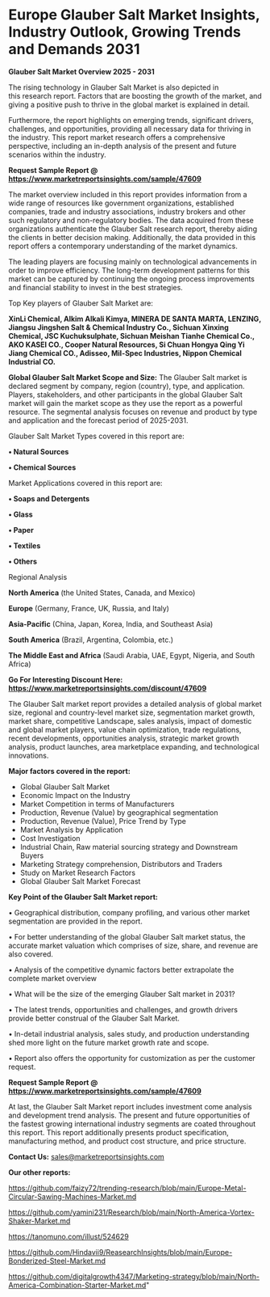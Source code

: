 # Europe Glauber Salt Market Insights, Industry Outlook, Growing Trends and Demands 2031

<Strong> Glauber Salt Market Overview 2025 - 2031</strong>

The rising technology in Glauber Salt Market is also depicted in this research report. Factors that are boosting the growth of the market, and giving a positive push to thrive in the global market is explained in detail.

Furthermore, the report highlights on emerging trends, significant drivers, challenges, and opportunities, providing all necessary data for thriving in the industry. This report market research offers a comprehensive perspective, including an in-depth analysis of the present and future scenarios within the industry.

<strong>Request Sample Report @ <a href=https://www.marketreportsinsights.com/sample/47609>https://www.marketreportsinsights.com/sample/47609</a></strong>

The market overview included in this report provides information from a wide range of resources like government organizations, established companies, trade and industry associations, industry brokers and other such regulatory and non-regulatory bodies. The data acquired from these organizations authenticate the Glauber Salt research report, thereby aiding the clients in better decision making. Additionally, the data provided in this report offers a contemporary understanding of the market dynamics.

The leading players are focusing mainly on technological advancements in order to improve efficiency. The long-term development patterns for this market can be captured by continuing the ongoing process improvements and financial stability to invest in the best strategies.

Top Key players of Glauber Salt Market are:

<strong>XinLi Chemical, Alkim Alkali Kimya, MINERA DE SANTA MARTA, LENZING, Jiangsu Jingshen Salt & Chemical Industry Co., Sichuan Xinxing Chemical, JSC Kuchuksulphate, Sichuan Meishan Tianhe Chemical Co., AKO KASEI CO., Cooper Natural Resources, Si Chuan Hongya Qing Yi Jiang Chemical CO., Adisseo, Mil-Spec Industries, Nippon Chemical Industrial CO.</strong>

<strong><b>Global Glauber Salt Market Scope and Size:</b></strong>
The Glauber Salt market is declared segment by company, region (country), type, and application. Players, stakeholders, and other participants in the global Glauber Salt market will gain the market scope as they use the report as a powerful resource. The segmental analysis focuses on revenue and product by type and application and the forecast period of 2025-2031.

Glauber Salt Market Types covered in this report are:

<strong>•  Natural Sources

•  Chemical Sources</strong>

Market Applications covered in this report are:

<strong>•  Soaps and Detergents

•  Glass

•  Paper

•  Textiles

•  Others</strong> 

Regional Analysis

<strong>North America</strong> (the United States, Canada, and Mexico)

<strong>Europe</strong> (Germany, France, UK, Russia, and Italy)

<strong>Asia-Pacific</strong> (China, Japan, Korea, India, and Southeast Asia)

<strong>South America</strong> (Brazil, Argentina, Colombia, etc.)

<strong>The Middle East and Africa</strong> (Saudi Arabia, UAE, Egypt, Nigeria, and South Africa)

<strong>Go For Interesting Discount Here: <a href=https://www.marketreportsinsights.com/discount/47609>https://www.marketreportsinsights.com/discount/47609</a></strong>

The Glauber Salt market report provides a detailed analysis of global market size, regional and country-level market size, segmentation market growth, market share, competitive Landscape, sales analysis, impact of domestic and global market players, value chain optimization, trade regulations, recent developments, opportunities analysis, strategic market growth analysis, product launches, area marketplace expanding, and technological innovations.

<strong><b>Major factors covered in the report:</b></strong>
<ul>
  <li>Global Glauber Salt Market </li>
  <li>Economic Impact on the Industry</li>
  <li>Market Competition in terms of Manufacturers</li>
  <li>Production, Revenue (Value) by geographical segmentation</li>
  <li>Production, Revenue (Value), Price Trend by Type</li>
  <li>Market Analysis by Application</li>
  <li>Cost Investigation</li>
  <li>Industrial Chain, Raw material sourcing strategy and Downstream Buyers</li>
  <li>Marketing Strategy comprehension, Distributors and Traders</li>
  <li>Study on Market Research Factors</li>
  <li>Global Glauber Salt Market Forecast</li>
</ul>

<strong><b>Key Point of the Glauber Salt Market report:</b></strong>

• Geographical distribution, company profiling, and various other market segmentation are provided in the report.

• For better understanding of the global Glauber Salt market status, the accurate market valuation which comprises of size, share, and revenue are also covered.

• Analysis of the competitive dynamic factors better extrapolate the complete market overview

• What will be the size of the emerging Glauber Salt market in 2031?

• The latest trends, opportunities and challenges, and growth drivers provide better construal of the Glauber Salt Market.

• In-detail industrial analysis, sales study, and production understanding shed more light on the future market growth rate and scope.

• Report also offers the opportunity for customization as per the customer request.

<strong>Request Sample Report @ <a href=https://www.marketreportsinsights.com/sample/47609>https://www.marketreportsinsights.com/sample/47609</a></strong>

At last, the Glauber Salt Market report includes investment come analysis and development trend analysis. The present and future opportunities of the fastest growing international industry segments are coated throughout this report. This report additionally presents product specification, manufacturing method, and product cost structure, and price structure.

<strong>Contact Us:</strong>
sales@marketreportsinsights.com

<strong>Our other reports:</strong>

<a href=https://github.com/faizy72/trending-research/blob/main/Europe-Metal-Circular-Sawing-Machines-Market.md>https://github.com/faizy72/trending-research/blob/main/Europe-Metal-Circular-Sawing-Machines-Market.md</a>

<a href=https://github.com/yamini231/Research/blob/main/North-America-Vortex-Shaker-Market.md>https://github.com/yamini231/Research/blob/main/North-America-Vortex-Shaker-Market.md</a>

<a href=https://tanomuno.com/illust/524629>https://tanomuno.com/illust/524629</a>

<a href=https://github.com/Hindavii9/ReasearchInsights/blob/main/Europe-Bonderized-Steel-Market.md>https://github.com/Hindavii9/ReasearchInsights/blob/main/Europe-Bonderized-Steel-Market.md</a>

<a href=https://github.com/digitalgrowth4347/Marketing-strategy/blob/main/North-America-Combination-Starter-Market.md>https://github.com/digitalgrowth4347/Marketing-strategy/blob/main/North-America-Combination-Starter-Market.md</a>"
